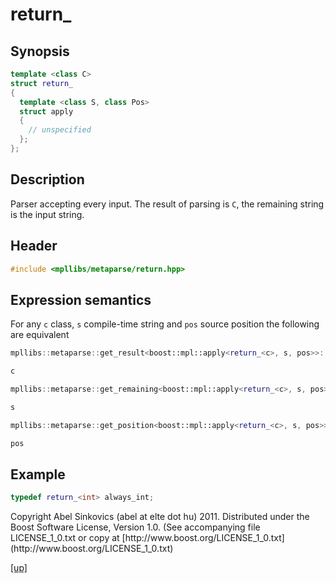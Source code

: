 # return_

## Synopsis

```cpp
template <class C>
struct return_
{
  template <class S, class Pos>
  struct apply
  {
    // unspecified
  };
};
```

## Description

Parser accepting every input. The result of parsing is `C`, the remaining string
is the input string.

## Header

```cpp
#include <mpllibs/metaparse/return.hpp>
```

## Expression semantics

For any `c` class, `s` compile-time string and `pos` source position the
following are equivalent

```cpp
mpllibs::metaparse::get_result<boost::mpl::apply<return_<c>, s, pos>>::type

c
```

```cpp
mpllibs::metaparse::get_remaining<boost::mpl::apply<return_<c>, s, pos>>::type

s
```

```cpp
mpllibs::metaparse::get_position<boost::mpl::apply<return_<c>, s, pos>>::type

pos
```

## Example

```cpp
typedef return_<int> always_int;
```

<p class="copyright">
Copyright Abel Sinkovics (abel at elte dot hu) 2011.
Distributed under the Boost Software License, Version 1.0.
(See accompanying file LICENSE_1_0.txt or copy at
[http://www.boost.org/LICENSE_1_0.txt](http://www.boost.org/LICENSE_1_0.txt)
</p>

[[up]](reference.html)


